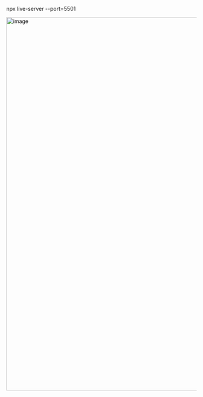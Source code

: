 npx live-server --port=5501



<img width="2500" height="987" alt="image" src="https://github.com/user-attachments/assets/ee10773d-ccaf-4153-af40-72883632c520" />
